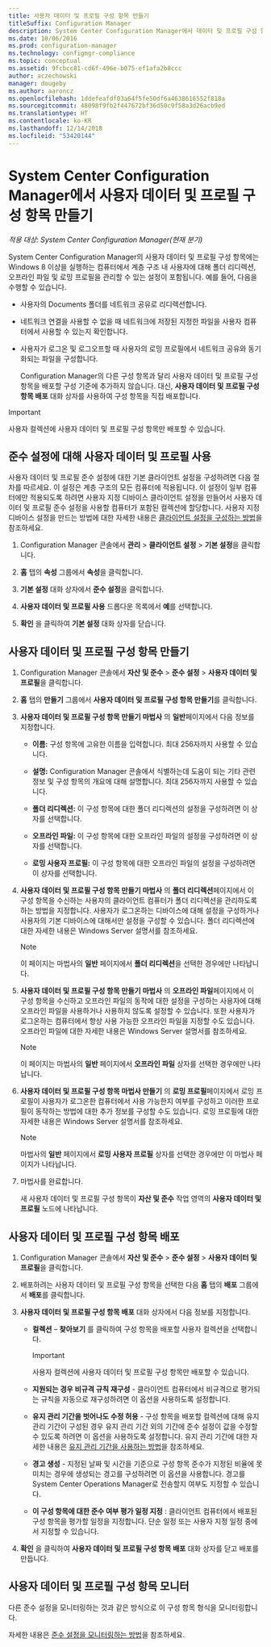 ```yaml
---
title: 사용자 데이터 및 프로필 구성 항목 만들기
titleSuffix: Configuration Manager
description: System Center Configuration Manager에서 데이터 및 프로필 구성 항목을 사용하여 폴더 리디렉션, 오프라인 파일 및 로밍 프로필을 관리할 수 있습니다.
ms.date: 10/06/2016
ms.prod: configuration-manager
ms.technology: configmgr-compliance
ms.topic: conceptual
ms.assetid: 9fcbcc81-cd6f-496e-b075-ef1afa2b8ccc
author: aczechowski
manager: dougeby
ms.author: aaroncz
ms.openlocfilehash: 1ddefeafdf03a64f5fe50df6a4638616552f818a
ms.sourcegitcommit: 48098f9fb2f447672bf36d50c9f58a3d26acb9ed
ms.translationtype: HT
ms.contentlocale: ko-KR
ms.lasthandoff: 12/14/2018
ms.locfileid: "53420144"
---
```

# <a name="create-user-data-and-profiles-configuration-items-in-system-center-configuration-manager"></a>System Center Configuration Manager에서 사용자 데이터 및 프로필 구성 항목 만들기

*적용 대상: System Center Configuration Manager(현재 분기)*

System Center Configuration Manager의 사용자 데이터 및 프로필 구성 항목에는 Windows 8 이상을 실행하는 컴퓨터에서 계층 구조 내 사용자에 대해 폴더 리디렉션, 오프라인 파일 및 로밍 프로필을 관리할 수 있는 설정이 포함됩니다. 예를 들어, 다음을 수행할 수 있습니다.  

- 사용자의 Documents 폴더를 네트워크 공유로 리디렉션합니다.  

- 네트워크 연결을 사용할 수 없을 때 네트워크에 저장된 지정한 파일을 사용자 컴퓨터에서 사용할 수 있는지 확인합니다.  

- 사용자가 로그온 및 로그오프할 때 사용자의 로밍 프로필에서 네트워크 공유와 동기화되는 파일을 구성합니다.  

  Configuration Manager의 다른 구성 항목과 달리 사용자 데이터 및 프로필 구성 항목을 배포할 구성 기준에 추가하지 않습니다. 대신, **사용자 데이터 및 프로필 구성 항목 배포** 대화 상자를 사용하여 구성 항목을 직접 배포합니다.  

> [!IMPORTANT]  
>  사용자 컬렉션에 사용자 데이터 및 프로필 구성 항목만 배포할 수 있습니다.  

## <a name="enable-user-data-and-profiles-for-compliance-settings"></a>준수 설정에 대해 사용자 데이터 및 프로필 사용  
 사용자 데이터 및 프로필 준수 설정에 대한 기본 클라이언트 설정을 구성하려면 다음 절차를 따르세요. 이 설정은 계층 구조의 모든 컴퓨터에 적용됩니다. 이 설정이 일부 컴퓨터에만 적용되도록 하려면 사용자 지정 디바이스 클라이언트 설정을 만들어서 사용자 데이터 및 프로필 준수 설정을 사용할 컴퓨터가 포함된 컬렉션에 할당합니다. 사용자 지정 디바이스 설정을 만드는 방법에 대한 자세한 내용은 [클라이언트 설정을 구성하는 방법](../../core/clients/deploy/configure-client-settings.md)을 참조하세요.  

1.  Configuration Manager 콘솔에서 **관리** > **클라이언트 설정** > **기본 설정**을 클릭합니다.  

4.  **홈** 탭의 **속성** 그룹에서 **속성**을 클릭합니다.  

5.  **기본 설정** 대화 상자에서 **준수 설정**을 클릭합니다.  

6.  **사용자 데이터 및 프로필 사용** 드롭다운 목록에서 **예**를 선택합니다.  

7.  **확인** 을 클릭하여 **기본 설정** 대화 상자를 닫습니다.  

## <a name="create-a-user-data-and-profiles-configuration-item"></a>사용자 데이터 및 프로필 구성 항목 만들기  

1. Configuration Manager 콘솔에서 **자산 및 준수** > **준수 설정** > **사용자 데이터 및 프로필**을 클릭합니다.  

2. **홈** 탭의 **만들기** 그룹에서 **사용자 데이터 및 프로필 구성 항목 만들기**를 클릭합니다.  

3. **사용자 데이터 및 프로필 구성 항목 만들기 마법사** 의 **일반**페이지에서 다음 정보를 지정합니다.  

   -   **이름:** 구성 항목에 고유한 이름을 입력합니다. 최대 256자까지 사용할 수 있습니다.  

   -   **설명:** Configuration Manager 콘솔에서 식별하는데 도움이 되는 기타 관련 정보 및 구성 항목의 개요에 대해 설명합니다. 최대 256자까지 사용할 수 있습니다.  

   -   **폴더 리디렉션:** 이 구성 항목에 대한 폴더 리디렉션의 설정을 구성하려면 이 상자를 선택합니다.  

   -   **오프라인 파일:** 이 구성 항목에 대한 오프라인 파일의 설정을 구성하려면 이 상자를 선택합니다.  

   -   **로밍 사용자 프로필:** 이 구성 항목에 대한 오프라인 파일의 설정을 구성하려면 이 상자를 선택합니다.  

4. **사용자 데이터 및 프로필 구성 항목 만들기 마법사** 의 **폴더 리디렉션**페이지에서 이 구성 항목을 수신하는 사용자의 클라이언트 컴퓨터가 폴더 리디렉션을 관리하도록 하는 방법을 지정합니다. 사용자가 로그온하는 디바이스에 대해 설정을 구성하거나 사용자의 기본 디바이스에 대해서만 설정을 구성할 수 있습니다. 폴더 리디렉션에 대한 자세한 내용은 Windows Server 설명서를 참조하세요.  

   > [!NOTE]  
   >  이 페이지는 마법사의 **일반** 페이지에서 **폴더 리디렉션**을 선택한 경우에만 나타납니다.  

5. **사용자 데이터 및 프로필 구성 항목 만들기 마법사** 의 **오프라인 파일**페이지에서 이 구성 항목을 수신하고 오프라인 파일의 동작에 대한 설정을 구성하는 사용자에 대해 오프라인 파일을 사용하거나 사용하지 않도록 설정할 수 있습니다. 또한 사용자가 로그온하는 컴퓨터에서 항상 사용 가능한 오프라인 파일을 지정할 수도 있습니다. 오프라인 파일에 대한 자세한 내용은 Windows Server 설명서를 참조하세요.  

   > [!NOTE]  
   >  이 페이지는 마법사의 **일반** 페이지에서 **오프라인 파일** 상자를 선택한 경우에만 나타납니다.  

6. **사용자 데이터 및 프로필 구성 항목 마법사 만들기** 의 **로밍 프로필**페이지에서 로밍 프로필이 사용자가 로그온한 컴퓨터에서 사용 가능한지 여부를 구성하고 이러한 프로필이 동작하는 방법에 대한 추가 정보를 구성할 수도 있습니다. 로밍 프로필에 대한 자세한 내용은 Windows Server 설명서를 참조하세요.  

   > [!NOTE]  
   >  마법사의 **일반** 페이지에서 **로밍 사용자 프로필** 상자를 선택한 경우에만 이 마법사 페이지가 나타납니다.  

7. 마법사를 완료합니다.  

   새 사용자 데이터 및 프로필 구성 항목이 **자산 및 준수** 작업 영역의 **사용자 데이터 및 프로필** 노드에 나타납니다.  

## <a name="deploy-a-user-data-and-profiles-configuration-item"></a>사용자 데이터 및 프로필 구성 항목 배포  

1.  Configuration Manager 콘솔에서 **자산 및 준수** > **준수 설정** > **사용자 데이터 및 프로필**을 클릭합니다.  

3.  배포하려는 사용자 데이터 및 프로필 구성 항목을 선택한 다음 **홈** 탭의 **배포** 그룹에서 **배포**를 클릭합니다.  

4.  **사용자 데이터 및 프로필 구성 항목 배포** 대화 상자에서 다음 정보를 지정합니다.  

    -   **컬렉션** – **찾아보기** 를 클릭하여 구성 항목을 배포할 사용자 컬렉션을 선택합니다.  

        > [!IMPORTANT]  
        >  사용자 컬렉션에 사용자 데이터 및 프로필 구성 항목만 배포할 수 있습니다.  

    -   **지원되는 경우 비규격 규칙 재구성** - 클라이언트 컴퓨터에서 비규격으로 평가되는 규칙을 자동으로 재구성하려면 이 옵션을 사용하도록 설정합니다.  

    -   **유지 관리 기간을 벗어나도 수정 허용** - 구성 항목을 배포할 컬렉션에 대해 유지 관리 기간이 구성된 경우 유지 관리 기간 외의 기간에 준수 설정이 값을 수정할 수 있도록 하려면 이 옵션을 사용하도록 설정합니다. 유지 관리 기간에 대한 자세한 내용은 [유지 관리 기간을 사용하는 방법](../../core/clients/manage/collections/use-maintenance-windows.md)을 참조하세요.  

    -   **경고 생성** - 지정된 날짜 및 시간을 기준으로 구성 항목 준수가 지정된 비율에 못 미치는 경우에 생성되는 경고를 구성하려면 이 옵션을 사용합니다. 경고를 System Center Operations Manager로 전송할지 여부도 지정할 수 있습니다.  

    -   **이 구성 항목에 대한 준수 여부 평가 일정 지정** : 클라이언트 컴퓨터에서 배포된 구성 항목을 평가할 일정을 지정합니다. 단순 일정 또는 사용자 지정 일정 중에서 지정할 수 있습니다.  

5.  **확인** 을 클릭하여 **사용자 데이터 및 프로필 구성 항목 배포** 대화 상자를 닫고 배포를 만듭니다.  

## <a name="monitor-a-user-data-and-profiles-configuration-item"></a>사용자 데이터 및 프로필 구성 항목 모니터  
 다른 준수 설정을 모니터링하는 것과 같은 방식으로 이 구성 항목 형식을 모니터링합니다.  

 자세한 내용은 [준수 설정을 모니터링하는 방법](../../compliance/deploy-use/monitor-compliance-settings.md)을 참조하세요.  
